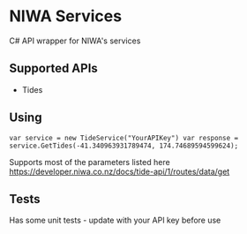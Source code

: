 # NIWA Services

C# API wrapper for NIWA's services

## Supported APIs

* Tides

## Using

`
	var service = new TideService("YourAPIKey")
	var response = service.GetTides(-41.340963931789474, 174.74689594599624);
`

Supports most of the parameters listed here https://developer.niwa.co.nz/docs/tide-api/1/routes/data/get

## Tests

Has some unit tests - update with your API key before use
